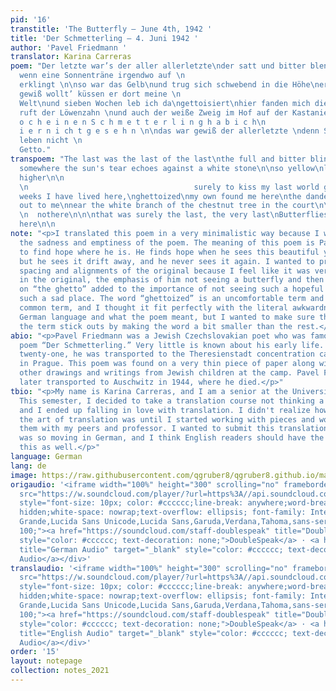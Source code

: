 ```yaml
---
pid: '16'
transtitle: 'The Butterfly — June 4th, 1942 '
title: 'Der Schmetterling — 4. Juni 1942 '
author: 'Pavel Friedmann '
translator: Karina Carreras
poem: "Der letzte war’s der aller allerletzte\nder satt und bitter blendend grelle\nvielleicht
  wenn eine Sonnenträne irgendwo auf \n                                weißem Stein
  erklingt \n\nso war das Gelb\nund trug sich schwebend in die Höhe\ner stieg gewiß
  gewiß wollt’ küssen er dort meine \n                                                        letzte
  Welt\nund sieben Wochen leb ich da\ngettoisiert\nhier fanden mich die Meinen \nmich
  ruft der Löwenzahn \nund auch der weiße Zweig im Hof auf der Kastanie \n\n        d
  o c h e i n e n S c h m e t t e r l i n g h a b i c h\n                                        h
  i e r n i ch t g e s e h n \n\ndas war gewiß der allerletzte \ndenn Schmetterlinge
  leben nicht \n                                                                im
  Getto."
transpoem: "The last was the last of the last\nthe full and bitter blinding glare\n\nmaybe
  somewhere the sun's tear echoes against a white stone\n\nso yellow\nlightly drifting
  higher\n\n                                                                he's left
  \n                                     surely to kiss my last world goodbye\n\nseven
  weeks I have lived here,\nghettoized\nmy own found me here\nthe dandelions call
  out to me\nnear the white branch of the chestnut tree in the court\n\n\n  ihaven'tseenanotherbutterfly
  \n  nothere\n\n\nthat was surely the last, the very last\nButterflies don't live
  here\n\n                                                                in the ghetto."
note: "<p>I translated this poem in a very minimalistic way because I wanted to emphasize
  the sadness and emptiness of the poem. The meaning of this poem is Pavel trying
  to find hope where he is. He finds hope when he sees this beautiful yellow butterfly
  but he sees it drift away, and he never sees it again. I wanted to preserve the
  spacing and alignments of the original because I feel like it was very important
  in the original, the emphasis of him not seeing a butterfly and then the indents
  on “the ghetto” added to the importance of not seeing such a hopeful creature in
  such a sad place. The word “ghettoized” is an uncomfortable term and not a very
  common term, and I thought it fit perfectly with the literal awkwardness of the
  German language and what the poem meant, but I wanted to make sure the readers understood
  the term stick outs by making the word a bit smaller than the rest.</p>"
abio: "<p>Pavel Friedmann was a Jewish Czechslovakian poet who was famous for his
  poem “Der Schmetterling.” Very little is known about his early life. When he was
  twenty-one, he was transported to the Theresienstadt concentration camp located
  in Prague. This poem was found on a very thin piece of paper along with a lot of
  other drawings and writings from Jewish children at the camp. Pavel Friedmann was
  later transported to Auschwitz in 1944, where he died.</p>"
tbio: "<p>My name is Karina Carreras, and I am a senior at the University of Iowa.
  This semester, I decided to take a translation course not thinking a lot of it,
  and I ended up falling in love with translation. I didn't realize how captivating
  the art of translation was until I started working with pieces and workshopping
  them with my peers and professor. I wanted to submit this translation because it
  was so moving in German, and I think English readers should have the chance to read
  this as well.</p>"
language: German
lang: de
image: https://raw.githubusercontent.com/qgruber8/qgruber8.github.io/main/assets/images/images_21/friedmann.jpeg
origaudio: '<iframe width="100%" height="300" scrolling="no" frameborder="no" allow="autoplay"
  src="https://w.soundcloud.com/player/?url=https%3A//api.soundcloud.com/tracks/1232734342%3Fsecret_token%3Ds-y0Lq5XqN6Ij&color=%23ff5500&auto_play=false&hide_related=false&show_comments=true&show_user=true&show_reposts=false&show_teaser=true&visual=true"></iframe><div
  style="font-size: 10px; color: #cccccc;line-break: anywhere;word-break: normal;overflow:
  hidden;white-space: nowrap;text-overflow: ellipsis; font-family: Interstate,Lucida
  Grande,Lucida Sans Unicode,Lucida Sans,Garuda,Verdana,Tahoma,sans-serif;font-weight:
  100;"><a href="https://soundcloud.com/staff-doublespeak" title="DoubleSpeak" target="_blank"
  style="color: #cccccc; text-decoration: none;">DoubleSpeak</a> · <a href="https://soundcloud.com/staff-doublespeak/german-audio/s-y0Lq5XqN6Ij"
  title="German Audio" target="_blank" style="color: #cccccc; text-decoration: none;">German
  Audio</a></div>'
translaudio: '<iframe width="100%" height="300" scrolling="no" frameborder="no" allow="autoplay"
  src="https://w.soundcloud.com/player/?url=https%3A//api.soundcloud.com/tracks/1232734375%3Fsecret_token%3Ds-X6AGPXO7APK&color=%23ff5500&auto_play=false&hide_related=false&show_comments=true&show_user=true&show_reposts=false&show_teaser=true&visual=true"></iframe><div
  style="font-size: 10px; color: #cccccc;line-break: anywhere;word-break: normal;overflow:
  hidden;white-space: nowrap;text-overflow: ellipsis; font-family: Interstate,Lucida
  Grande,Lucida Sans Unicode,Lucida Sans,Garuda,Verdana,Tahoma,sans-serif;font-weight:
  100;"><a href="https://soundcloud.com/staff-doublespeak" title="DoubleSpeak" target="_blank"
  style="color: #cccccc; text-decoration: none;">DoubleSpeak</a> · <a href="https://soundcloud.com/staff-doublespeak/english-audio/s-X6AGPXO7APK"
  title="English Audio" target="_blank" style="color: #cccccc; text-decoration: none;">English
  Audio</a></div>'
order: '15'
layout: notepage
collection: notes_2021
---
```

